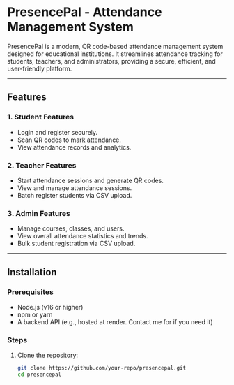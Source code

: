 # PresencePal - Attendance Management System

PresencePal is a modern, QR code-based attendance management system designed for educational institutions. It streamlines attendance tracking for students, teachers, and administrators, providing a secure, efficient, and user-friendly platform.

---

## Features

### 1. **Student Features**
- Login and register securely.
- Scan QR codes to mark attendance.
- View attendance records and analytics.

### 2. **Teacher Features**
- Start attendance sessions and generate QR codes.
- View and manage attendance sessions.
- Batch register students via CSV upload.

### 3. **Admin Features**
- Manage courses, classes, and users.
- View overall attendance statistics and trends.
- Bulk student registration via CSV upload.

---

## Installation

### Prerequisites
- Node.js (v16 or higher)
- npm or yarn
- A backend API (e.g., hosted at render. Contact me for if you need it)

### Steps
1. Clone the repository:
   ```bash
   git clone https://github.com/your-repo/presencepal.git
   cd presencepal
